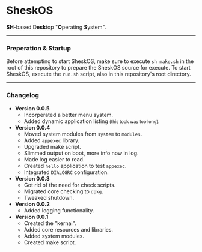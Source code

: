 # SheskOS
**SH**-based D**esk**top "**O**perating **S**ystem".

---

### Preperation & Startup
Before attempting to start SheskOS, make sure to execute `sh make.sh` in the root of this repository to prepare the SheskOS source for execute. To start SheskOS, execute the `run.sh` script, also in this repository's root directory.

---

### Changelog
- **Version 0.0.5**
    - Incorperated a better menu system.
    - Added dynamic application listing <small>(this took way too long)</small>.
- **Version 0.0.4**
    - Moved system modules from `system` to `modules`.
    - Added `appexec` library.
    - Upgraded make script.
    - Slimmed output on boot, more info now in log.
    - Made log easier to read.
    - Created `hello` application to test `appexec`.
    - Integrated `DIALOGRC` configuration.
- **Version 0.0.3**
    - Got rid of the need for check scripts.
    - Migrated core checking to `dpkg`.
    - Tweaked shutdown.
- **Version 0.0.2**
    - Added logging functionality.
- **Version 0.0.1**
    - Created the "kernal".
    - Added core resources and libraries.
    - Added system modules.
    - Created make script.